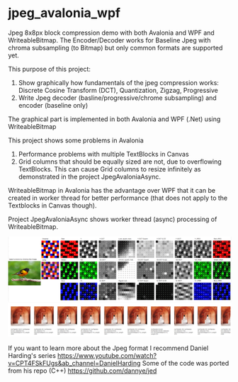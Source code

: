 # jpeg_avalonia_wpf
Jpeg 8x8px block compression demo with both Avalonia and WPF and WriteableBitmap.
The Encoder/Decoder works for Baseline Jpeg with chroma subsampling (to Bitmap) but only common formats are supported yet.

This purpose of this project:

1. Show graphically how fundamentals of the jpeg compression works: Discrete Cosine Transform (DCT), Quantization, Zigzag, Progressive
2. Write Jpeg decoder (basline/progressive/chrome subsampling) and encoder (baseline only)

The graphical part is implemented in both Avalonia and WPF (.Net) using WriteableBitmap

This project shows some problems in Avalonia

1. Performance problems with multiple TextBlocks in Canvas
2. Grid columns that should be equally sized are not, due to overflowing TextBlocks. This can cause Grid columns to resize infinitely as demonstrated in the project JpegAvaloniaAsync.

WriteableBitmap in Avalonia has the advantage over WPF that it can be created in worker thread for better performance
(that does not apply to the Textblocks in Canvas though).

Project JpegAvaloniaAsync shows worker thread (async) processing of WriteableBitmap.

![Alt text](screenshot.png?raw=true)
![Alt text](screenshot_progressive.png?raw=true)

If you want to learn more about the Jpeg format I recommend Daniel Harding's series
https://www.youtube.com/watch?v=CPT4FSkFUgs&ab_channel=DanielHarding
Some of the code was ported from his repo (C++)
https://github.com/dannye/jed
